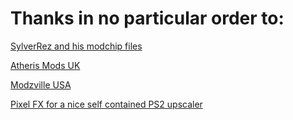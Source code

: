 # Thanks in no particular order to:

[SylverRez and his modchip files](https://github.com/m4x10187/ps2-modchip-files)

[Atheris Mods UK](https://linktr.ee/atherismods)

[Modzville USA](https://modzvilleusa.com/)

[Pixel FX for a nice self contained PS2 upscaler](https://www.pixelfx.co/)